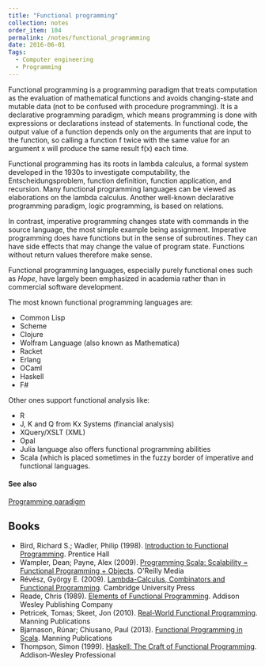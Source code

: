```yaml
---
title: "Functional programming"
collection: notes
order_item: 104
permalink: /notes/functional_programming
date: 2016-06-01
Tags:
  - Computer engineering
  - Programming
---
```


Functional programming is a programming paradigm that treats computation as the evaluation of mathematical functions and avoids changing-state and mutable data (not to be confused with procedure programming). It is a declarative programming paradigm, which means programming is done with expressions or declarations instead of statements. In functional code, the output value of a function depends only on the arguments that are input to the function, so calling a function f twice with the same value for an argument x will produce the same result f(x) each time. 

Functional programming has its roots in lambda calculus, a formal system developed in the 1930s to investigate computability, the Entscheidungsproblem, function definition, function application, and recursion. Many functional programming languages can be viewed as elaborations on the lambda calculus. Another well-known declarative programming paradigm, logic programming, is based on relations.

In contrast, imperative programming changes state with commands in the source language, the most simple example being assignment. Imperative programming does have functions but in the sense of subroutines. They can have side effects that may change the value of program state. Functions without return values therefore make sense.

Functional programming languages, especially purely functional ones such as *Hope*, have largely been emphasized in academia rather than in commercial software development. 

The most known functional programming languages are:
* Common Lisp
* Scheme
* Clojure
* Wolfram Language (also known as Mathematica)
* Racket
* Erlang
* OCaml
* Haskell
* F#

Other ones support functional analysis like:
* R
* J, K and Q from Kx Systems (financial analysis)
* XQuery/XSLT (XML)
* Opal
* Julia language also offers functional programming abilities
* Scala (which is placed sometimes in the fuzzy border of imperative and functional languages.


#### See also
[Programming paradigm](/notes/programming_paradigm)






## Books
* Bird, Richard S.; Wadler, Philip (1998). [Introduction to Functional Programming](https://www.goodreads.com/book/show/3791460-introduction-to-functional-programming). Prentice Hall
* Wampler, Dean; Payne, Alex (2009). [Programming Scala: Scalability = Functional Programming + Objects](https://www.goodreads.com/book/show/6532165-programming-scala). O'Reilly Media
* Révész, György E. (2009). [Lambda-Calculus, Combinators and Functional Programming](https://www.goodreads.com/book/show/6978477-lambda-calculus-combinators-and-functional-programming). Cambridge University Press
* Reade, Chris (1989). [Elements of Functional Programming](https://www.goodreads.com/book/show/2831073-elements-of-functional-programming). Addison Wesley Publishing Company
* Petricek, Tomas; Skeet, Jon (2010). [Real-World Functional Programming](https://www.goodreads.com/book/show/6166611-real-world-functional-programming). Manning Publications
* Bjarnason, Rúnar; Chiusano, Paul (2013). [Functional Programming in Scala](https://www.goodreads.com/book/show/13541678-functional-programming-in-scala). Manning Publications
* Thompson, Simon (1999). [Haskell: The Craft of Functional Programming](https://www.goodreads.com/book/show/958213.Haskell). Addison-Wesley Professional


